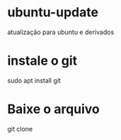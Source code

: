 # ubuntu-update
atualização para ubuntu e derivados

# instale o git
sudo apt install git

# Baixe o arquivo
git clone 
